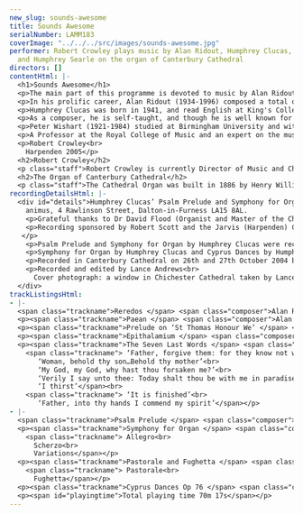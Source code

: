 ```yaml
---
new_slug: sounds-awesome
title: Sounds Awesome
serialNumber: LAMM183
coverImage: "../../../src/images/sounds-awesome.jpg"
performer: Robert Crowley plays music by Alan Ridout, Humphrey Clucas, Peter Wishart
  and Humphrey Searle on the organ of Canterbury Cathedral
directors: []
contentHtml: |-
  <h1>Sounds Awesome</h1>
  <p>The main part of this programme is devoted to music by Alan Ridout and Humphrey Clucas, composers whose work is closely linked with the Anglican organ and choral tradition. Alan Ridout’s The Seven Last Words is an established masterpiece, and Humphrey Clucas’ recent Symphony for Organ is his most significant and ambitious work so far. Closely argued and tightly structured, the Symphony’s three movements show a remarkable consistency of style and expression, and the work deserves to become more widely known. In contrast, Peter Wishart and Humphrey Searle wrote relatively little for the organ. It is a feature of English twentieth century music that many composers produced little or no organ music, although a number (like Humphrey Searle) played the organ at an early age. It is hoped that this CD will help to bring the organ music of all four composers represented to a wider audience. Allan Wicks made a number of distinguished recordings of organ works by Alan Ridout (including The Seven Last Words) when he was the Organist at Canterbury Cathedral, but these recordings are not currently available. This present CD follows Robert Crowley’s recent recordings of music by Alan Ridout (Canterbury Cathedral) and Humphrey Clucas (St Albans Cathedral), both on the Lammas label.</p>
  <p>In his prolific career, Alan Ridout (1934-1996) composed a total of fifteen operas (including several for children), eight symphonies, twenty five concertos for various instruments, seven string quartets and numerous shorter orchestral, choral and instrumental pieces. He studied with Gordon Jacob and Herbert Howells at the Royal College of Music, and subsequently with Peter Racine Fricker, Michael Tippett and Henk Badings (with a Netherlands Government Scholarship). Although he was not an avant garde composer, his interests were wide, ranging from medieval polyphony to electronic music and serialism; his Psalm for Sine Wave Generators (1959) was one of the first pieces of electronic music by an English composer. He also wrote a number of pieces in the 31-tone temperament, using microtones. Alan Ridout was a Professor of Theory and Composition at the Royal College of Music from 1960 to 1984, and he also taught at the Universities of Birmingham, Cambridge and London. Much of his church and organ music was written for performance at Canterbury Cathedral while Allan Wicks was Organist there, and he also taught at the Choir School, and then at the King’s School, for many years. Alan Ridout moved to France towards the end of his life, settling in Vitré and then moving to Caen. He was received into the Roman Catholic Church at Ampleforth Abbey in 1994.</p>
  <p>Humphrey Clucas was born in 1941, and read English at King's College, Cambridge, where he was a choral scholar. Having taught English in schools for twenty-seven years, while maintaining a separate singing career, he finally gave up teaching on his appointment as a Lay Vicar (member of the choir) of Westminster Abbey, from which he retired in 1999.</p>
  <p>As a composer, he is self-taught, and though he is well known for a set of Responses, written as an undergraduate, nearly all his serious work has been done in the last twenty-five years. He has written a great deal of choral music, much of it liturgical; between May and December 2000, for instance, he wrote settings of the Evening Canticles for Westminster Abbey and for Ripon and Southwark Cathedrals, and a morning canticle (the Benedictus) for Guildford. But there are also concert works for unaccompanied choir (including a Requiem) and for choir and orchestra, a Housman song cycle for counter-tenor, a Clarinet Sonatina, and several works for double bass.</p>
  <p>Peter Wishart (1921-1984) studied at Birmingham University and with Nadia Boulanger in Paris. He taught at Birmingham University, King’s College, London and the Guildhall School of Music and Drama before being appointed Professor of Music at the University of Reading in 1977. His career combined composition, conducting, accompanying and writing about music. His works include two symphonies, two violin concertos, four operas, chamber, instrumental and choral works and song cycles. Dedicated to Martindale Sidwell, who gave the first performance, the Pastorale and Fughetta was published in 1961. Both movements have a transparency of texture and an overall simplicity and directness, with lively rhythms and a colourful harmonic style. A feature of the Fughetta is the combination of 2/4 and 6/8 time signatures, where the subject in 6/8 is accompanied by a repeated pattern in 2/4.</p>
  <p>A Professor at the Royal College of Music and an expert on the music of Liszt, Humphrey Searle (1915-1982) was one of the leading composers of his generation in this country. He studied at the Royal College of Music and with Anton Webern in Vienna. His output was extensive, including three operas, five symphonies, two piano concertos, much orchestral and chamber music and three ballet scores. Humphrey Searle composed the Cyprus Dances in Limassol in April 1981, as a response to a commission from Robert Crowley. He had already composed two earlier organ pieces, the Toccata alla Passacaglia Op 31 and Fantasy-Toccata Op 57. Several melodies appear in the Cyprus Dances, and the piece as a whole is strongly rhythmical, with a frantic, exuberant climax.</p>
  <p>Robert Crowley<br>
    Harpenden 2005</p>
  <h2>Robert Crowley</h2>
  <p class="staff">Robert Crowley is currently Director of Music and Chapel Organist at St George's School, Harpenden. He received his early musical training with Martin Neary as a chorister at St Margaret's Church, Westminster and he studied the organ with Martindale Sidwell at the Royal Academy of Music, subsequently studying with Susi Jeans and Arthur Wills. At the RAM he was awarded the Recital Diploma for Organ, also winning the Henry Richards and Frederick Keene Organ Prizes. Robert Crowley is particularly interested in contemporary music, and has commissioned pieces from a number of composers. He has recently been made an Associate of the Royal Academy of Music.</p>
  <h2>The Organ of Canterbury Cathedral</h2>
  <p class="staff">The Cathedral Organ was built in 1886 by Henry Willis. It has been enlarged four times since then but subsequently reduced to its original size but greatly enhanced during the most recent rebuild, in 1978, by N P Mander Ltd It has always been sited in the south triforium but the 1978 rebuild saw it moved to the very front of the area and arranged in clear departments. A Nave division (not used in this recording) was also added at this time.</p>
recordingDetailsHtml: |-
  <div id="details">Humphrey Clucas’ Psalm Prelude and Symphony for Organ are published by<br>
    animus, 4 Rawlinson Street, Dalton-in-Furness LA15 8AL.
    <p>Grateful thanks to Dr David Flood (Organist and Master of the Choristers), the Dean and Chapter of Canterbury, Dr Allan Wicks, Robert Scott, Humphrey Clucas, Fiona Searle, Maureen Lehane Wishart and Noel Clarke</p>
    <p>Recording sponsored by Robert Scott and the Jarvis (Harpenden) Charitable Trust<br>
   </p>
    <p>Psalm Prelude and Symphony for Organ by Humphrey Clucas were recorded in the presence of the composer</p>
    <p>Symphony for Organ by Humphrey Clucas and Cyprus Dances by Humphrey Searle were commissioned by Robert Crowley</p>
    <p>Recorded in Canterbury Cathedral on 26th and 27th October 2004 by kind permission of Dr David Flood and the Dean and Chapter</p>
    <p>Recorded and edited by Lance Andrews<br>
      Cover photograph: a window in Chichester Cathedral taken by Lance Andrews</p>
  </div>
trackListingsHtml:
- |-
  <span class="trackname">Reredos </span> <span class="composer">Alan Ridout</span>
  <p><span class="trackname">Paean </span> <span class="composer">Alan Ridout</span></p>
  <p><span class="trackname">Prelude on ‘St Thomas Honour We’ </span> <span class="composer">Alan Ridout</span></p>
  <p><span class="trackname">Epithalamium </span> <span class="composer">Alan Ridout</span></p>
  <p><span class="trackname">The Seven Last Words </span> <span class="composer">Alan Ridout</span><br>
    <span class="trackname"> ‘Father, forgive them: for they know not what they do’<br>
       ‘Woman, behold thy son…Behold thy mother’<br>
       ‘My God, my God, why hast thou forsaken me?’<br>
       ‘Verily I say unto thee: Today shalt thou be with me in paradise’<br>
       ‘I thirst’</span><br>
    <span class="trackname"> ‘It is finished’<br>
       ‘Father, into thy hands I commend my spirit’</span></p>
- |-
  <span class="trackname">Psalm Prelude </span> <span class="composer">Humphrey Clucas</span>
  <p><span class="trackname">Symphony for Organ </span> <span class="composer">Humphrey Clucas</span><br>
    <span class="trackname"> Allegro<br>
      Scherzo<br>
      Variations</span></p>
  <p><span class="trackname">Pastorale and Fughetta </span> <span class="composer">Peter Wishart</span><br>
    <span class="trackname"> Pastorale<br>
      Fughetta</span></p>
  <p><span class="trackname">Cyprus Dances Op 76 </span> <span class="composer">Humphrey Searle</span></p>
  <p><span id="playingtime">Total playing time 70m 17s</span></p>
---
```


